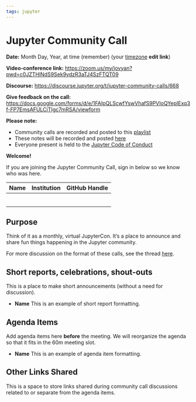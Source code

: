 ```yaml
---
tags: jupyter
---
```

# Jupyter Community Call

**Date:** Month Day, Year, at time (remember) (your [timezone](https://arewemeetingyet.com/Los%20Angeles/2020-11-24/10:00/Jupyter%20Community%20Call) **edit link**)

**Video-conference link:** https://zoom.us/my/jovyan?pwd=c0JZTHlNdS9Sek9vdzR3aTJ4SzFTQT09

**Discourse:** https://discourse.jupyter.org/t/jupyter-community-calls/668

**Give feedback on the call:** https://docs.google.com/forms/d/e/1FAIpQLScwfYswVhafS9PVIoQYepIExq3f-FP7EmsAFULCiTIgc7mRSA/viewform

**Please note:**
- Community calls are recorded and posted to this [playlist](https://www.youtube.com/playlist?list=PLUrHeD2K9Cmkoamm4NjLmvXC4Y6E1o8SP)
- These notes will be recorded and posted [here](https://jupyter.readthedocs.io/en/latest/community/community-call-notes/index.html)
- Everyone present is held to the [Jupyter Code of Conduct](https://jupyter.org/conduct)

**Welcome!**

If you are joining the Jupyter Community Call, sign in below so we know who was here.

|   Name   |           Institution     | GitHub Handle                     |
|----------|---------------------------|-----------------------------------|
|          |            | 
|          |            | 
|          |            | 
|          |            | 
|          |            | 
|          |            | 



## Purpose

Think of it as a monthly, virtual JupyterCon. It’s a place to announce and share fun things happening in the Jupyter community.

For more discussion on the format of these calls, see the thread [here](https://discourse.jupyter.org/t/reviving-the-all-jupyter-team-meetings/423).

## Short reports, celebrations, shout-outs

This is a place to make short announcements (without a need for discussion). 

* **Name** This is an example of short report formatting.


## Agenda Items

Add agenda items here **before** the meeting. We will reorganize the agenda so that it fits in the 60m meeting slot.

* **Name** This is an example of agenda item formatting.

## Other Links Shared

This is a space to store links shared during community call discussions related to or separate from the agenda items.
